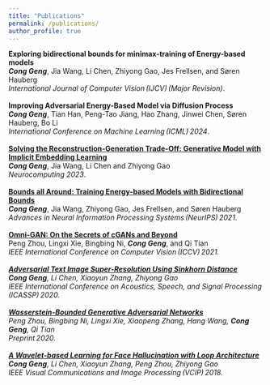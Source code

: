 ```yaml
---
title: "Publications"
permalink: /publications/
author_profile: true
---
```

<b>Exploring bidirectional bounds for minimax-training of Energy-based models</b> <br> 
<i><b>Cong Geng</b></i>, Jia Wang, Li Chen, Zhiyong Gao, Jes Frellsen, and Søren Hauberg<br>
<i>International Journal of Computer Vision&thinsp;(IJCV)&thinsp;(Major Revision)</i>.
<br>
<br>
<b> Improving Adversarial Energy-Based Model via Diffusion Process</b> <br> 
<i><b>Cong Geng</b></i>, Tian Han, Peng-Tao Jiang, Hao Zhang, Jinwei Chen, Søren Hauberg, Bo Li<br>
<i>International Conference on Machine Learning&thinsp;(ICML)&thinsp;2024</i>.
<br>
<br>
<b>[Solving the Reconstruction-Generation Trade-Off: Generative Model with Implicit Embedding Learning](https://www.sciencedirect.com/science/article/abs/pii/S0925231223005519)</b> <br> 
<i><b>Cong Geng</b></i>, Jia Wang, Li Chen and Zhiyong Gao<br>
<i>Neurocomputing 2023</i>.
<br>
<br>
<b>[Bounds all Around: Training Energy-based Models with Bidirectional Bounds](https://proceedings.neurips.cc/paper/2021/file/a4d8e2a7e0d0c102339f97716d2fdfb6-Paper.pdf)</b> <br> 
<i><b>Cong Geng</b></i>, Jia Wang, Zhiyong Gao, Jes Frellsen, and Søren Hauberg<br>
<i>Advances in Neural Information Processing Systems&thinsp;(NeurIPS)&thinsp;2021</i>.
<br>
<br>
<b>[Omni-GAN: On the Secrets of cGANs and Beyond](https://openaccess.thecvf.com/content/ICCV2021/papers/Zhou_Omni-GAN_On_the_Secrets_of_cGANs_and_Beyond_ICCV_2021_paper.pdf)</b> <br> 
Peng Zhou, Lingxi Xie, Bingbing Ni, <i><b>Cong Geng</b></i>, and Qi Tian<br>
<i>IEEE International Conference on Computer Vision&thinsp;(ICCV)&thinsp;2021.
<br>
<br>
<b>[Adversarial Text Image Super-Resolution Using Sinkhorn Distance](https://ieeexplore.ieee.org/abstract/document/9054360)</b> <br> 
<i><b>Cong Geng</b></i>, Li Chen, Xiaoyun Zhang, Zhiyong Gao<br>
<i>IEEE International Conference on Acoustics, Speech, and Signal Processing&thinsp;(ICASSP)&thinsp;2020</i>.
<br>
<br>
<b>[Wasserstein-Bounded Generative Adversarial Networks](https://openreview.net/forum?id=BkxgrAVFwH)</b> <br> 
Peng Zhou, Bingbing Ni, Lingxi Xie, Xiaopeng Zhang, Hang Wang, <i><b>Cong Geng</b></i>, Qi Tian<br>
<i>Preprint&thinsp;2020</i>.
<br>
<br>
<b>[A Wavelet-based Learning for Face Hallucination with Loop Architecture](https://ieeexplore.ieee.org/abstract/document/8698709)</b> <br> 
<i><b>Cong Geng</b></i>, Li Chen, Xiaoyun Zhang, Peng Zhou, Zhiyong Gao<br>
<i>IEEE Visual Communications and Image Processing&thinsp;(VCIP)&thinsp;2018</i>.
<br>
<br>



